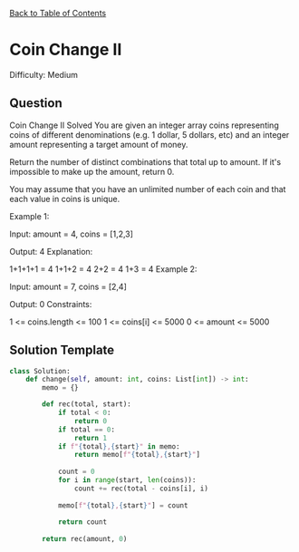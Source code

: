[Back to Table of Contents](../../README.md)

# Coin Change II
Difficulty: Medium

## Question
Coin Change II
Solved 
You are given an integer array coins representing coins of different denominations (e.g. 1 dollar, 5 dollars, etc) and an integer amount representing a target amount of money.

Return the number of distinct combinations that total up to amount. If it's impossible to make up the amount, return 0.

You may assume that you have an unlimited number of each coin and that each value in coins is unique.

Example 1:

Input: amount = 4, coins = [1,2,3]

Output: 4
Explanation:

1+1+1+1 = 4
1+1+2 = 4
2+2 = 4
1+3 = 4
Example 2:

Input: amount = 7, coins = [2,4]

Output: 0
Constraints:

1 <= coins.length <= 100
1 <= coins[i] <= 5000
0 <= amount <= 5000

## Solution Template
```python
class Solution:
    def change(self, amount: int, coins: List[int]) -> int:
        memo = {}

        def rec(total, start):
            if total < 0:
                return 0
            if total == 0:
                return 1
            if f"{total},{start}" in memo:
                return memo[f"{total},{start}"]
            
            count = 0
            for i in range(start, len(coins)):
                count += rec(total - coins[i], i)
            
            memo[f"{total},{start}"] = count
            
            return count
        
        return rec(amount, 0)
        
```
